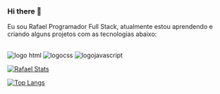 ### Hi there :pencil:

Eu sou Rafael Programador Full Stack, atualmente estou aprendendo e criando alguns projetos com as tecnologias abaixo:
<br>
<br>
 
 <img src="https://img.shields.io/badge/HTML5-E34F26?style=for-the-badge&logo=html5&logoColor=white" alt="logo html"/>
 <img src="https://img.shields.io/badge/CSS3-1572B6?style=for-the-badge&logo=css3&logoColor=white" alt="logocss"/>
 <img src="https://img.shields.io/badge/JavaScript-F7DF1E?style=for-the-badge&logo=javascript&logoColor=black" alt="logojavascript"/>

 [![Rafael Stats](https://github-readme-stats.vercel.app/api?username=Rafasouza85)](https://github.com/anuraghazra/github-readme-stats)

 [![Top Langs](https://github-readme-stats.vercel.app/api/top-langs/?username=Rafasouza85)](https://github.com/anuraghazra/github-readme-stats)
